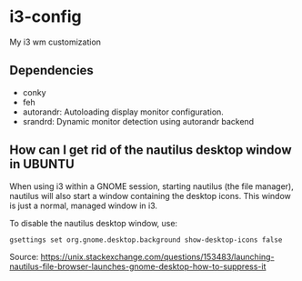 # i3-config
My i3 wm customization

## Dependencies

- conky
- feh
- autorandr: Autoloading display monitor configuration.
- srandrd: Dynamic monitor detection using autorandr backend

## How can I get rid of the nautilus desktop window in UBUNTU

When using i3 within a GNOME session, starting nautilus (the file manager), nautilus will also start a window containing the desktop icons. This window is just a normal, managed window in i3.

To disable the nautilus desktop window, use:

```bash
gsettings set org.gnome.desktop.background show-desktop-icons false
```

Source: https://unix.stackexchange.com/questions/153483/launching-nautilus-file-browser-launches-gnome-desktop-how-to-suppress-it
